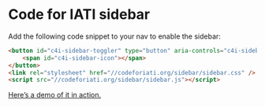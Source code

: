 # Code for IATI sidebar

Add the following code snippet to your nav to enable the sidebar:

```html
<button id="c4i-sidebar-toggler" type="button" aria-controls="c4i-sidebar" aria-expanded="false" aria-label="Toggle Code for IATI sidebar">
    <span id="c4i-sidebar-icon"></span>
</button>
<link rel="stylesheet" href="//codeforiati.org/sidebar/sidebar.css" />
<script src="//codeforiati.org/sidebar/sidebar.js"></script>
```

[Here’s a demo of it in action.](https://codeforiati.org/sidebar/demo.html)
